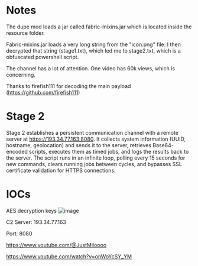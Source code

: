 # Notes

The dupe mod loads a jar called fabric-mixins.jar which is located inside the resource folder.

Fabric-mixins.jar loads a very long string from the "icon.png" file. I then decrypted that string (stage1.txt), which led me to stage2.txt, which is a obfuscated powershell script.

The channel has a lot of attention. One video has 60k views, which is concerning.

Thanks to firefish111 for decoding the main payload (https://github.com/firefish111)

# Stage 2

Stage 2 establishes a persistent communication channel with a remote server at https://193.34.77.163:8080. It collects system information (UUID, hostname, geolocation) and sends it to the server, retrieves Base64-encoded scripts, executes them as timed jobs, and logs the results back to the server. The script runs in an infinite loop, polling every 15 seconds for new commands, clears running jobs between cycles, and bypasses SSL certificate validation for HTTPS connections.


# IOCs

AES decryption keys
![image](https://github.com/user-attachments/assets/2b803733-9221-4eee-8ba3-cd47b545aee7)

C2 Server: 193.34.77.163

Port: 8080

https://www.youtube.com/@JustMiloooo

https://www.youtube.com/watch?v=onWoYcSY_YM
